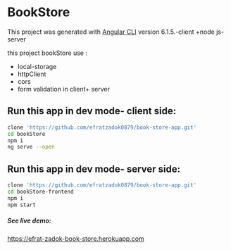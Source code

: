 # BookStore

This project was generated with [Angular CLI](https://github.com/angular/angular-cli) version 6.1.5.-client    +node js- server

this project bookStore use :
* local-storage
* httpClient
* cors
* form validation in client+ server

## Run this app in dev mode- client side:
```bash
clone 'https://github.com/efratzadok0879/book-store-app.git'
cd bookStore
npm i
ng serve --open
```
## Run this app in dev mode- server side:
```bash
clone 'https://github.com/efratzadok0879/book-store-app.git'
cd bookStore-frontend
npm i
npm start
```

##### See live demo:
https://efrat-zadok-book-store.herokuapp.com


